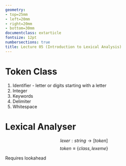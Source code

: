 ```yaml
---
geometry:
- top=25mm
- left=20mm
- right=20mm
- bottom=30mm
documentclass: extarticle
fontsize: 12pt
numbersections: true
title: Lecture 05 (Introduction to Lexical Analysis)
--- 
```


# Token Class
1. Identifier - letter or digits starting with a letter
1. Integer
1. Keywords
1. Delimiter
1. Whitespace

# Lexical Analyser
$$lexer : string \to [token]$$
$$token \equiv \{class, lexeme\}$$

Requires lookahead
